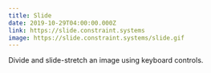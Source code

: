 ```yaml
---
title: Slide
date: 2019-10-29T04:00:00.000Z
link: https://slide.constraint.systems
image: https://slide.constraint.systems/slide.gif
---
```


Divide and slide-stretch an image using keyboard controls.
